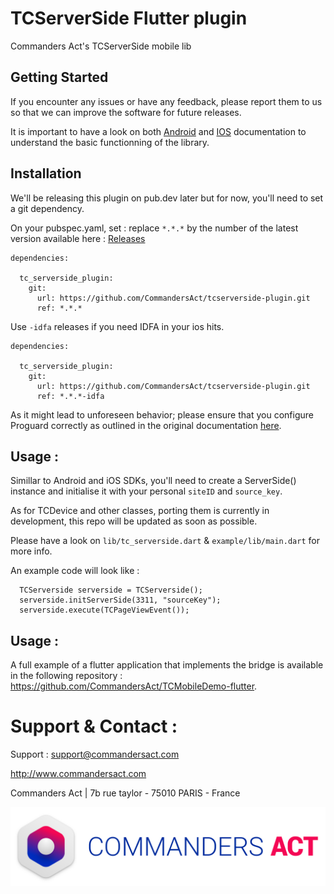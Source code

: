 # TCServerSide Flutter plugin

Commanders Act's TCServerSide mobile lib

## Getting Started

If you encounter any issues or have any feedback, please report them to us so that we can improve the software for future releases.

It is important to have a look on both [Android](https://github.com/CommandersAct/AndroidV5/tree/master/TCServerSide) and [IOS](https://github.com/CommandersAct/iosv5/tree/master/TCServerSide) documentation to understand the basic functionning of the library. 

## Installation 

We'll be releasing this plugin on pub.dev later but for now, you'll need to set a git dependency. 

On your pubspec.yaml, set : 
replace `*.*.*` by the number of the latest version available here : [Releases](https://github.com/CommandersAct/tcserverside-flutter-plugin/releases)

```
dependencies:

  tc_serverside_plugin:
    git:
      url: https://github.com/CommandersAct/tcserverside-plugin.git
      ref: *.*.*
```

Use `-idfa` releases if you need IDFA in your ios hits.

```
dependencies:

  tc_serverside_plugin:
    git:
      url: https://github.com/CommandersAct/tcserverside-plugin.git
      ref: *.*.*-idfa
```

As it might lead to unforeseen behavior; please ensure that you configure Proguard correctly as outlined in the original documentation [here](https://github.com/CommandersAct/AndroidV5/tree/master/TCCore#using-proguard).

## Usage : 

Simillar to Android and iOS SDKs, you'll need to create a ServerSide() instance and initialise it with your personal `siteID` and `source_key`.

As for TCDevice and other classes, porting them is currently in development, this repo will be updated as soon as possible.

Please have a look on `lib/tc_serverside.dart`  & `example/lib/main.dart` for more info. 

An example code will look like : 

```
  TCServerside serverside = TCServerside();
  serverside.initServerSide(3311, "sourceKey");
  serverside.execute(TCPageViewEvent());
```

## Usage : 

A full example of a flutter application that implements the bridge is available in the following repository : 
https://github.com/CommandersAct/TCMobileDemo-flutter.


# Support & Contact : 

Support : support@commandersact.com

http://www.commandersact.com

Commanders Act | 7b rue taylor - 75010 PARIS - France

![Commanders Act logo](res/ca_logo.png)
